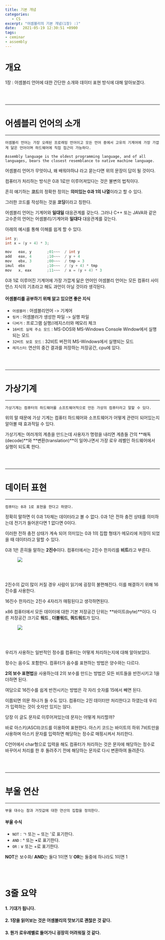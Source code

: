 ```yaml
---
title: 기본 개념
categories: 
   - CS
excerpt: "어셈블리의 기본 개념(1장) :)"
date:   2021-05-19 12:30:51 +0900
tags:
- ceminar
- assembly
---
```


# 개요
1장 : 어셈블리 언어에 대한 간단한 소개와 데이터 표현 방식에 대해 알아보겠다.


<br />
<br />


---

# 어셈블리 언어의 소개

---

`어셈블리 언어는 가장 오래된 프로래밍 언어이고 모든 언어 중에서 고유의 기계어에 가장 가깝게 닮은 언어이며 하드웨어에 직접 접근이 가능하다.`

`Assembly language is the oldest programming language, and of all languages, bears the closest resemblance to native machine language.`

어셈블리 언어가 무엇이냐, 왜 배워야하냐 라고 묻는다면 위의 문장이 답이 될 것이다. 

컴퓨터가 처리하는 방식은 0과 1로만 이루어져있다는 것은 불변의 법칙이다. 

흔히 얘기하는 **코드**의 정확한 정의는 **의미있는 0과 1의 나열**이라고 할 수 있다.

그러한 코드를 작성하는 것을 **코딩**이라고 칭한다.

어셈블리 언어는 기계어와 **일대일** 대응관계를 갖는다. 그러나 C++ 또는 JAVA와 같은 고수준의 언어는 어셈블리/기계어와 **일대다** 대응관계를 갖는다.

아래의 예시를 통해 이해를 쉽게 할 수 있다.

```c
int y;
int x = (y + 4) * 3;
```

```c
mov   eax, y       ;01~~~  / int y
add   eax, 4       ;10~~~  / y + 4
mov   ebx, 3       ;00~~~  / tmp = 3
imul  ebx          ;10~~~  / (y + 4) * tmp
mov   x, eax       ;11~~~  / x = (y + 4) * 3
```

0과 1로 이루어진 기계어에 가장 가깝게 닮은 언어인 어셈블리 언어는 모든 컴퓨터 사이언스 지식의 기초라고 해도 과언이 아닐 것이라 생각된다.

#### 어셈블리를 공부하기 위해 알고 있으면 좋은 지식
* `어셈블러` : 어셈블리언어 -> 기계어
* `링커` : 어셈블러가 생성한 파일 -> 실행 파일
* `디버거` : 프로그램 실행//레지스터와 메모리 체크
* `16비트 실제 주소 모드` : MS-DOS와 MS-Windows Console Window에서 실행되는 모드
* `32비트 보호 모드` : 32비트 버전의 MS-Windows에서 실행되는 모드
* `레지스터`: 연산의 중간 결과를 저장하는 저장공간, cpu에 있다.

<br />
<br />


---

# 가상기계

---

`가상기계는 컴퓨터의 하드웨어를 소프트웨어적으로 만든 가상의 컴퓨터라고 말할 수 있다.`

위의 말 때문에 가상 기계는 컴퓨터 하드웨어와 소프트웨어가 어떻게 관련이 되어있는지 알아볼 때 효과적일 수 있다.

가상기계는 여러개의 계층을 만드는데 사용자가 명령을 내리면 계층들 간의 **해독(decode)**와 **변환(translation)**이 일어나면서 가장 로우 레벨인 하드웨어에서 실행이 되도록 한다.

<br />
<br />

---

# 데이터 표현

---

`컴퓨터는 0과 1로 표현을 한다고 하였다. `

정확히 말하면 이 0과 1자체는 데이터라고 볼 수 없다. 0과 1은 전하 충전 상태를 의미하는데 전기가 들어온다면 1 없다면 0이다.

이러한 전하 충전 상태가 계속 되어 의미있는 0과 1의 집합 형태가 메모리에 저장이 되었을 때 데이터라고 말할 수 있다.

0과 1은 흔히들 말하는 **2진수**이다. 컴퓨터에서는 2진수 한자리를 **비트**라고 부른다.

<figure>
	<a href="https://user-images.githubusercontent.com/79088896/118757107-54ff5180-b8a7-11eb-9169-f4d5c5ccab99.png">
		<img src="https://user-images.githubusercontent.com/79088896/118757107-54ff5180-b8a7-11eb-9169-f4d5c5ccab99.png" class="w8" />
	</a>
</figure>


<br />
<br />

2진수의 값이 많이 커질 경우 사람이 읽기에 굉장히 불편해진다. 이를 해결하기 위해 16진수를 사용한다.

16진수 한자리는 2진수 4자리가 매핑된다고 생각하면된다. 

x86 컴퓨터에서 모든 데이터에 대한 기본 저장공간 단위는 **바이트(byte)**이다. 다른 저장공간 크기로 **워드** , **더블워드**, **쿼드워드**가 있다.

<figure>
	<a href="https://user-images.githubusercontent.com/79088896/118757735-a0662f80-b8a8-11eb-91fb-9d5ce859f1f1.png">
		<img src="https://user-images.githubusercontent.com/79088896/118757735-a0662f80-b8a8-11eb-91fb-9d5ce859f1f1.png" class="w8" />
	</a>
</figure>
<br />
<br />

우리가 사용하는 일반적인 정수를 컴퓨터는 어떻게 처리하는지에 대해 알아보았다.

정수는 음수도 포함한다. 컴퓨터가 음수를 표현하는 방법은 양수와는 다르다. 

**2의 보수 표현법**을 사용하는데 2의 보수를 만드는 방법은 모든 비트들을 반전시키고 1을 더하면 된다.

여담으로 16진수를 쉽게 반전시키는 방법은 각 자리 숫자를 15에서 빼면 된다.

이쯤되면 의문 하나가 들 수도 있다. 컴퓨터는 2진 데이터만 처리한다고 하였는데 우리가 입력하는 것이 숫자만 있지는 않다.

당장 이 글도 문자로 이루어져있는데 문자는 어떻게 처리할까?

바로 아스키(ASCII)코드를 이용하여 표현한다. 아스키 코드는 바이트의 하위 7비트만을 사용하며 아스키 문자를 입력하면 해당하는 정수로 매핑시켜서 처리한다.

C언어에서 char형으로 입력을 해도 컴퓨터가 처리하는 것은 문자에 해당하는 정수로 바꾸어서 처리를 한 후 돌려주기 전에 해당하는 문자로 다시 변환하여 돌려준다.


<br />
<br />

---

# 부울 연산

---

`부울 대수는 참과 거짓값에 대한 연산의 집합을 정의한다.`

#### 부울 수식

* `NOT` : ㄱ 또는  ~ 또는 '로 표기한다.
* `AND` : ^ 또는 •로 표기한다.
* `OR`  : ∨ 또는  +로 표기한다.

**NOT**은 보수화/ **AND**는 둘다 1이면 1/ **OR**는 둘중에 하나라도 1이면 1

<br />
<br />


# 3줄 요약

#### 1. 기대가 됩니다.
#### 2. 1장을 읽어보는 것은 어셈블리의 맛보기로 괜찮은 것 같다.
#### 3. 뭔가 로우레벨로 들어가니 굉장히 어려워질 것 같다.
